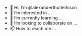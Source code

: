 - 👋 Hi, I’m @alexanderthorleifsson
- 👀 I’m interested in ...
- 🌱 I’m currently learning ...
- 💞️ I’m looking to collaborate on ...
- 📫 How to reach me ...

<!---
alexanderthorleifsson/alexanderthorleifsson is a ✨ special ✨ repository because its `README.md` (this file) appears on your GitHub profile.
You can click the Preview link to take a look at your changes.
--->
